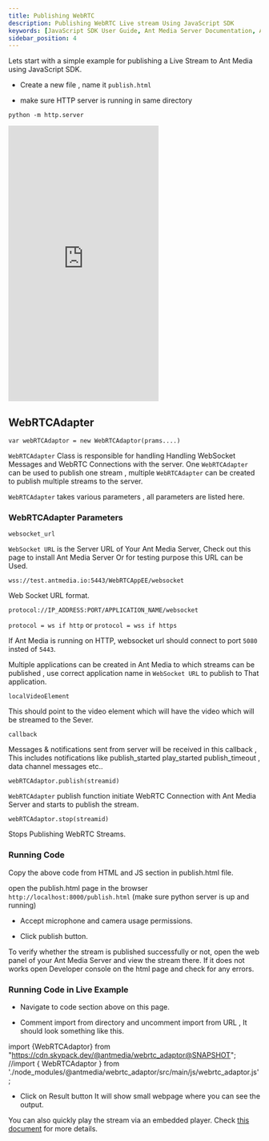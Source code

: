 ```yaml
---
title: Publishing WebRTC
description: Publishing WebRTC Live stream Using JavaScript SDK 
keywords: [JavaScript SDK User Guide, Ant Media Server Documentation, Ant Media Server Tutorials]
sidebar_position: 4
---
```


Lets start with a simple example for publishing a Live Stream to Ant Media using JavaScript SDK.

- Create a new file , name it `publish.html`

- make sure HTTP server is running in same directory

```
python -m http.server
```

<iframe height="550" style={{ width: '100%' }} scrolling="no" title="Quick WebRTC Publish  - Ant Media Server" src="https://codepen.io/USAMAWIZARD/embed/KwPEZKE?default-tab=js&editable=true" frameborder="no" loading="lazy" allowtransparency="true" allowfullscreen="true">
  See the Pen <a href="https://codepen.io/USAMAWIZARD/pen/KwPEZKE">
  Quick WebRTC Publish  - Ant Media Server</a> by USAMA (<a href="https://codepen.io/USAMAWIZARD">@USAMAWIZARD</a>)
  on <a href="https://codepen.io">CodePen</a>.
</iframe>

## WebRTCAdapter

```
var webRTCAdaptor = new WebRTCAdaptor(prams....)
```

`WebRTCAdapter` Class is responsible for handling Handling WebSocket Messages and WebRTC Connections with the server.
One `WebRTCAdapter` can be used to publish one stream , multiple `WebRTCAdapter` can be created to publish multiple streams to the server.

`WebRTCAdapter` takes various parameters , all parameters are listed here. 

### WebRTCAdapter Parameters

```
websocket_url
```

`WebSocket URL` is the Server URL of Your Ant Media Server, Check out this page to install Ant Media Server Or for testing purpose this URL can be Used. 

`wss://test.antmedia.io:5443/WebRTCAppEE/websocket`

Web Socket URL format.
```
protocol://IP_ADDRESS:PORT/APPLICATION_NAME/websocket
```

`protocol = ws if http` or
`protocol = wss if https`

If Ant Media is running on HTTP, websocket url should connect to port `5080` insted of `5443`.

Multiple applications can be created in Ant Media to which streams can be published , use correct application name in `WebSocket URL` to publish to That application.

```
localVideoElement
```

This should point to the video element which will have the video which will be streamed to the Sever.

```
callback
```

Messages & notifications sent from server will be received in this callback , This includes notifications like publish_started play_started publish_timeout , data channel messages etc..

```
webRTCAdaptor.publish(streamid)
```

 `WebRTCAdapter` publish function initiate  WebRTC Connection with Ant Media Server and starts to publish the stream.

```
webRTCAdaptor.stop(streamid)
```
Stops Publishing WebRTC Streams.


### Running Code

Copy the above code from HTML and JS section in  publish.html file.

open the publish.html page in the browser `http://localhost:8000/publish.html`  (make sure python server is up and running)

 - Accept microphone and camera usage permissions.

 - Click publish button.

To verify whether the stream is published successfully or not,  open the web panel of your Ant Media Server and view the stream there. If it does not works open Developer console on the html page and check for any errors.

### Running Code in Live Example

- Navigate to code section above on this page.

- Comment import from directory and uncomment import from URL , It should look something like this.

import {WebRTCAdaptor} from "https://cdn.skypack.dev/@antmedia/webrtc_adaptor@SNAPSHOT";
//import { WebRTCAdaptor } from './node_modules/@antmedia/webrtc_adaptor/src/main/js/webrtc_adaptor.js';

- Click on Result button It will show small webpage where you can see the output.


You can also quickly play the stream via an embedded player. Check [this document](https://antmedia.io/docs/guides/playing-live-stream/embedded-web-player/) for more details.
